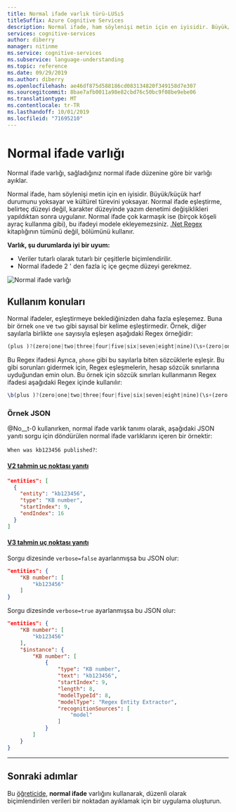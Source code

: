 ```yaml
---
title: Normal ifade varlık türü-LUSıS
titleSuffix: Azure Cognitive Services
description: Normal ifade, ham söylenişi metin için en iyisidir. Büyük/küçük harf durumunu yoksayar ve kültürel türevini yoksayar.  Normal ifade eşleştirme, belirteç düzeyi değil, karakter düzeyinde yazım denetimi değişiklikleri yapıldıktan sonra uygulanır.
services: cognitive-services
author: diberry
manager: nitinme
ms.service: cognitive-services
ms.subservice: language-understanding
ms.topic: reference
ms.date: 09/29/2019
ms.author: diberry
ms.openlocfilehash: ae46df875d588186cd083134820f349158d7e307
ms.sourcegitcommit: 8bae7afb0011a98e82cbd76c50bc9f08be9ebe06
ms.translationtype: MT
ms.contentlocale: tr-TR
ms.lasthandoff: 10/01/2019
ms.locfileid: "71695210"
---
```

# <a name="regular-expression-entity"></a>Normal ifade varlığı 

Normal ifade varlığı, sağladığınız normal ifade düzenine göre bir varlığı ayıklar.

Normal ifade, ham söylenişi metin için en iyisidir. Büyük/küçük harf durumunu yoksayar ve kültürel türevini yoksayar.  Normal ifade eşleştirme, belirteç düzeyi değil, karakter düzeyinde yazım denetimi değişiklikleri yapıldıktan sonra uygulanır. Normal ifade çok karmaşık ise (birçok köşeli ayraç kullanma gibi), bu ifadeyi modele ekleyemezsiniz. [.Net Regex](https://docs.microsoft.com/dotnet/standard/base-types/regular-expressions) kitaplığının tümünü değil, bölümünü kullanır. 

**Varlık, şu durumlarda iyi bir uyum:**

* Veriler tutarlı olarak tutarlı bir çeşitlerle biçimlendirilir.
* Normal ifadede 2 ' den fazla iç içe geçme düzeyi gerekmez. 

![Normal ifade varlığı](./media/luis-concept-entities/regex-entity.png)

## <a name="usage-considerations"></a>Kullanım konuları

Normal ifadeler, eşleştirmeye beklediğinizden daha fazla eşleşemez. Buna bir örnek `one` ve `two` gibi sayısal bir kelime eşleştirmedir. Örnek, diğer sayılarla birlikte `one` sayısıyla eşleşen aşağıdaki Regex örneğidir:

```javascript
(plus )?(zero|one|two|three|four|five|six|seven|eight|nine)(\s+(zero|one|two|three|four|five|six|seven|eight|nine))*
``` 

Bu Regex ifadesi Ayrıca, `phone` gibi bu sayılarla biten sözcüklerle eşleşir. Bu gibi sorunları gidermek için, Regex eşleşmelerin, hesap sözcük sınırlarına uyduğundan emin olun. Bu örnek için sözcük sınırları kullanmanın Regex ifadesi aşağıdaki Regex içinde kullanılır:

```javascript
\b(plus )?(zero|one|two|three|four|five|six|seven|eight|nine)(\s+(zero|one|two|three|four|five|six|seven|eight|nine))*\b
```

### <a name="example-json"></a>Örnek JSON

@No__t-0 kullanırken, normal ifade varlık tanımı olarak, aşağıdaki JSON yanıtı sorgu için döndürülen normal ifade varlıklarını içeren bir örnektir:

`When was kb123456 published?`:

#### <a name="v2-prediction-endpoint-responsetabv2"></a>[V2 tahmin uç noktası yanıtı](#tab/V2)

```JSON
"entities": [
  {
    "entity": "kb123456",
    "type": "KB number",
    "startIndex": 9,
    "endIndex": 16
  }
]
```


#### <a name="v3-prediction-endpoint-responsetabv3"></a>[V3 tahmin uç noktası yanıtı](#tab/V3)


Sorgu dizesinde `verbose=false` ayarlanmışsa bu JSON olur:

```json
"entities": {
    "KB number": [
        "kb123456"
    ]
}
```

Sorgu dizesinde `verbose=true` ayarlanmışsa bu JSON olur:

```json
"entities": {
    "KB number": [
        "kb123456"
    ],
    "$instance": {
        "KB number": [
            {
                "type": "KB number",
                "text": "kb123456",
                "startIndex": 9,
                "length": 8,
                "modelTypeId": 8,
                "modelType": "Regex Entity Extractor",
                "recognitionSources": [
                    "model"
                ]
            }
        ]
    }
}
```

* * * 

## <a name="next-steps"></a>Sonraki adımlar

Bu [öğreticide](luis-quickstart-intents-regex-entity.md), **normal ifade** varlığını kullanarak, düzenli olarak biçimlendirilen verileri bir noktadan ayıklamak için bir uygulama oluşturun.